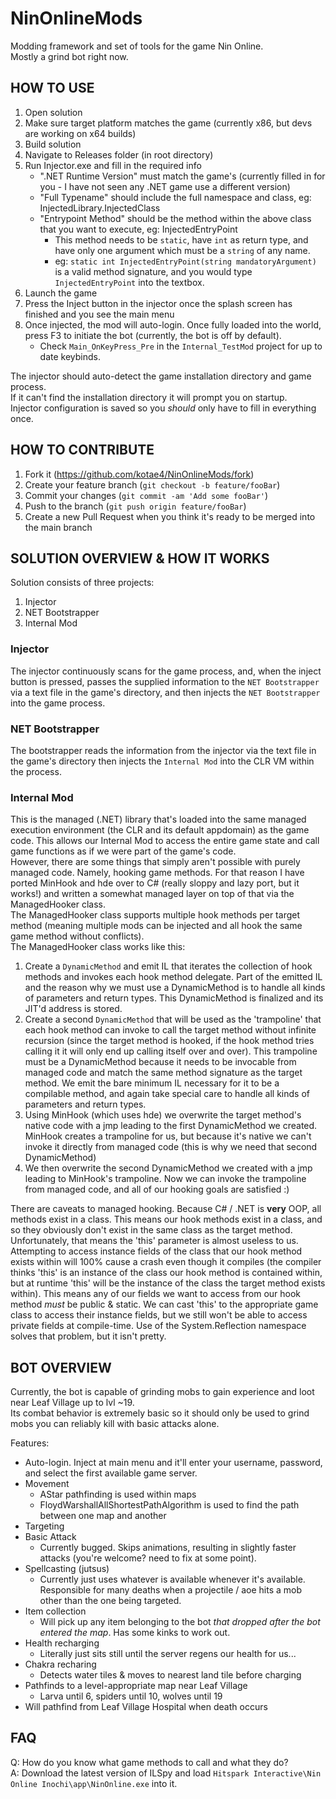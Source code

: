 # NinOnlineMods #
Modding framework and set of tools for the game Nin Online.  
Mostly a grind bot right now.

## HOW TO USE ##
1. Open solution
2. Make sure target platform matches the game (currently x86, but devs are working on x64 builds)
3. Build solution
4. Navigate to Releases folder (in root directory)
5. Run Injector.exe and fill in the required info
    * ".NET Runtime Version" must match the game's (currently filled in for you - I have not seen any .NET game use a different version)
    * "Full Typename" should include the full namespace and class, eg: InjectedLibrary.InjectedClass
    * "Entrypoint Method" should be the method within the above class that you want to execute, eg: InjectedEntryPoint
        * This method needs to be `static`, have `int` as return type, and have only one argument which must be a `string` of any name.
        * eg: `static int InjectedEntryPoint(string mandatoryArgument)` is a valid method signature, and you would type `InjectedEntryPoint` into the textbox.
6. Launch the game
7. Press the Inject button in the injector once the splash screen has finished and you see the main menu
8. Once injected, the mod will auto-login. Once fully loaded into the world, press F3 to initiate the bot (currently, the bot is off by default).
    * Check `Main_OnKeyPress_Pre` in the `Internal_TestMod` project for up to date keybinds.

The injector should auto-detect the game installation directory and game process.  
If it can't find the installation directory it will prompt you on startup.  
Injector configuration is saved so you *should* only have to fill in everything once.

## HOW TO CONTRIBUTE ##
1. Fork it (https://github.com/kotae4/NinOnlineMods/fork)
2. Create your feature branch (`git checkout -b feature/fooBar`)
3. Commit your changes (`git commit -am 'Add some fooBar'`)
4. Push to the branch (`git push origin feature/fooBar`)
5. Create a new Pull Request when you think it's ready to be merged into the main branch

## SOLUTION OVERVIEW & HOW IT WORKS ##
Solution consists of three projects:
1. Injector
2. NET Bootstrapper
3. Internal Mod

### Injector ###
The injector continuously scans for the game process, and, when the inject button is pressed, passes the supplied information to the `NET Bootstrapper` via a text file in the game's directory, and then injects the `NET Bootstrapper` into the game process.

### NET Bootstrapper ###
The bootstrapper reads the information from the injector via the text file in the game's directory then injects the `Internal Mod` into the CLR VM within the process.

### Internal Mod ###
This is the managed (.NET) library that's loaded into the same managed execution environment (the CLR and its default appdomain) as the game code. This allows our Internal Mod to access the entire game state and call game functions as if we were part of the game's code.  
However, there are some things that simply aren't possible with purely managed code. Namely, hooking game methods. For that reason I have ported MinHook and hde over to C# (really sloppy and lazy port, but it works!) and written a somewhat managed layer on top of that via the ManagedHooker class.  
The ManagedHooker class supports multiple hook methods per target method (meaning multiple mods can be injected and all hook the same game method without conflicts).  
The ManagedHooker class works like this:
1. Create a `DynamicMethod` and emit IL that iterates the collection of hook methods and invokes each hook method delegate. Part of the emitted IL and the reason why we must use a DynamicMethod is to handle all kinds of parameters and return types. This DynamicMethod is finalized and its JIT'd address is stored.
2. Create a second `DynamicMethod` that will be used as the 'trampoline' that each hook method can invoke to call the target method without infinite recursion (since the target method is hooked, if the hook method tries calling it it will only end up calling itself over and over). This trampoline must be a DynamicMethod because it needs to be invocable from managed code and match the same method signature as the target method. We emit the bare minimum IL necessary for it to be a compilable method, and again take special care to handle all kinds of parameters and return types.
3. Using MinHook (which uses hde) we overwrite the target method's native code with a jmp leading to the first DynamicMethod we created. MinHook creates a trampoline for us, but because it's native we can't invoke it directly from managed code (this is why we need that second DynamicMethod)
4. We then overwrite the second DynamicMethod we created with a jmp leading to MinHook's trampoline. Now we can invoke the trampoline from managed code, and all of our hooking goals are satisfied :)

There are caveats to managed hooking. Because C# / .NET is **very** OOP, all methods exist in a class. This means our hook methods exist in a class, and so they obviously don't exist in the same class as the target method. Unfortunately, that means the 'this' parameter is almost useless to us. Attempting to access instance fields of the class that our hook method exists within will 100% cause a crash even though it compiles (the compiler thinks 'this' is an instance of the class our hook method is contained within, but at runtime 'this' will be the instance of the class the target method exists within). This means any of our fields we want to access from our hook method *must* be public & static. We can cast 'this' to the appropriate game class to access their instance fields, but we still won't be able to access private fields at compile-time. Use of the System.Reflection namespace solves that problem, but it isn't pretty.

## BOT OVERVIEW ##
Currently, the bot is capable of grinding mobs to gain experience and loot near Leaf Village up to lvl ~19.  
Its combat behavior is extremely basic so it should only be used to grind mobs you can reliably kill with basic attacks alone.  

Features:
* Auto-login. Inject at main menu and it'll enter your username, password, and select the first available game server.
* Movement
    * AStar pathfinding is used within maps
    * FloydWarshallAllShortestPathAlgorithm is used to find the path between one map and another
* Targeting
* Basic Attack
    * Currently bugged. Skips animations, resulting in slightly faster attacks (you're welcome? need to fix at some point).
* Spellcasting (jutsus)
    * Currently just uses whatever is available whenever it's available. Responsible for many deaths when a projectile / aoe hits a mob other than the one being targeted.
* Item collection
    * Will pick up any item belonging to the bot *that dropped after the bot entered the map*. Has some kinks to work out.
* Health recharging
    * Literally just sits still until the server regens our health for us...
* Chakra recharing
    * Detects water tiles & moves to nearest land tile before charging
* Pathfinds to a level-appropriate map near Leaf Village
    * Larva until 6, spiders until 10, wolves until 19
* Will pathfind from Leaf Village Hospital when death occurs

## FAQ ##
Q: How do you know what game methods to call and what they do?  
A: Download the latest version of ILSpy and load `Hitspark Interactive\Nin Online Inochi\app\NinOnline.exe` into it.